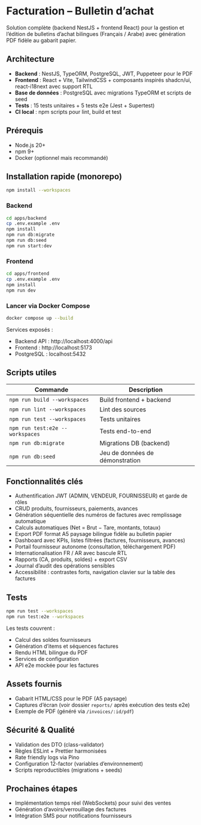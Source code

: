 # Facturation – Bulletin d’achat

Solution complète (backend NestJS + frontend React) pour la gestion et l’édition de bulletins d’achat bilingues (Français / Arabe) avec génération PDF fidèle au gabarit papier.

## Architecture

- **Backend** : NestJS, TypeORM, PostgreSQL, JWT, Puppeteer pour le PDF
- **Frontend** : React + Vite, TailwindCSS + composants inspirés shadcn/ui, react-i18next avec support RTL
- **Base de données** : PostgreSQL avec migrations TypeORM et scripts de seed
- **Tests** : 15 tests unitaires + 5 tests e2e (Jest + Supertest)
- **CI local** : npm scripts pour lint, build et test

## Prérequis

- Node.js 20+
- npm 9+
- Docker (optionnel mais recommandé)

## Installation rapide (monorepo)

```bash
npm install --workspaces
```

### Backend

```bash
cd apps/backend
cp .env.example .env
npm install
npm run db:migrate
npm run db:seed
npm run start:dev
```

### Frontend

```bash
cd apps/frontend
cp .env.example .env
npm install
npm run dev
```

### Lancer via Docker Compose

```bash
docker compose up --build
```

Services exposés :

- Backend API : http://localhost:4000/api
- Frontend : http://localhost:5173
- PostgreSQL : localhost:5432

## Scripts utiles

| Commande | Description |
| --- | --- |
| `npm run build --workspaces` | Build frontend + backend |
| `npm run lint --workspaces` | Lint des sources |
| `npm run test --workspaces` | Tests unitaires |
| `npm run test:e2e --workspaces` | Tests end-to-end |
| `npm run db:migrate` | Migrations DB (backend) |
| `npm run db:seed` | Jeu de données de démonstration |

## Fonctionnalités clés

- Authentification JWT (ADMIN, VENDEUR, FOURNISSEUR) et garde de rôles
- CRUD produits, fournisseurs, paiements, avances
- Génération séquentielle des numéros de factures avec remplissage automatique
- Calculs automatiques (Net = Brut − Tare, montants, totaux)
- Export PDF format A5 paysage bilingue fidèle au bulletin papier
- Dashboard avec KPIs, listes filtrées (factures, fournisseurs, avances)
- Portail fournisseur autonome (consultation, téléchargement PDF)
- Internationalisation FR / AR avec bascule RTL
- Rapports (CA, produits, soldes) + export CSV
- Journal d’audit des opérations sensibles
- Accessibilité : contrastes forts, navigation clavier sur la table des factures

## Tests

```bash
npm run test --workspaces
npm run test:e2e --workspaces
```

Les tests couvrent :

- Calcul des soldes fournisseurs
- Génération d’items et séquences factures
- Rendu HTML bilingue du PDF
- Services de configuration
- API e2e mockée pour les factures

## Assets fournis

- Gabarit HTML/CSS pour le PDF (A5 paysage)
- Captures d’écran (voir dossier `reports/` après exécution des tests e2e)
- Exemple de PDF (généré via `/invoices/:id/pdf`)

## Sécurité & Qualité

- Validation des DTO (class-validator)
- Règles ESLint + Prettier harmonisées
- Rate friendly logs via Pino
- Configuration 12-factor (variables d’environnement)
- Scripts reproductibles (migrations + seeds)

## Prochaines étapes

- Implémentation temps réel (WebSockets) pour suivi des ventes
- Génération d’avoirs/verrouillage des factures
- Intégration SMS pour notifications fournisseurs
